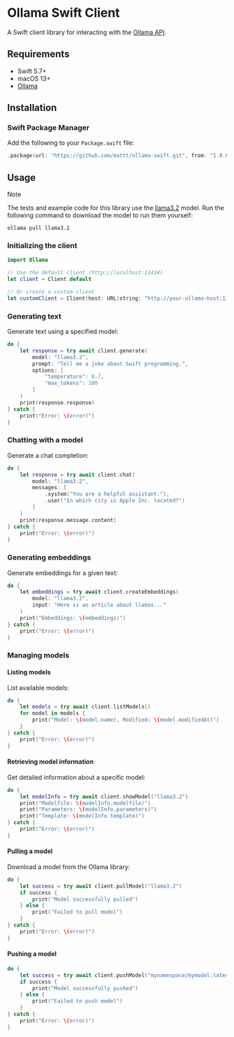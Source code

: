 # Ollama Swift Client

A Swift client library for interacting with the
[Ollama API](https://github.com/ollama/ollama/blob/main/docs/api.md).

## Requirements

- Swift 5.7+
- macOS 13+
- [Ollama](https://ollama.com)

## Installation

### Swift Package Manager

Add the following to your `Package.swift` file:

```swift
.package(url: "https://github.com/mattt/ollama-swift.git", from: "1.0.0")
```

## Usage

> [!NOTE]
> The tests and example code for this library use the
> [llama3.2](https://ollama.com/library/llama3.2) model.
> Run the following command to download the model to run them yourself:
>
> ```
> ollama pull llama3.2
> ```


### Initializing the client

```swift
import Ollama

// Use the default client (http://localhost:11434)
let client = Client.default

// Or create a custom client
let customClient = Client(host: URL(string: "http://your-ollama-host:11434")!, userAgent: "MyApp/1.0")
```

### Generating text

Generate text using a specified model:

```swift
do {
    let response = try await client.generate(
        model: "llama3.2",
        prompt: "Tell me a joke about Swift programming.",
        options: [
            "temperature": 0.7,
            "max_tokens": 100
        ]
    )
    print(response.response)
} catch {
    print("Error: \(error)")
}
```

### Chatting with a model

Generate a chat completion:

```swift
do {
    let response = try await client.chat(
        model: "llama3.2",
        messages: [
            .system("You are a helpful assistant."),
            .user("In which city is Apple Inc. located?")
        ]
    )
    print(response.message.content)
} catch {
    print("Error: \(error)")
}
```

### Generating embeddings

Generate embeddings for a given text:

```swift
do {
    let embeddings = try await client.createEmbeddings(
        model: "llama3.2",
        input: "Here is an article about llamas..."
    )
    print("Embeddings: \(embeddings)")
} catch {
    print("Error: \(error)")
}
```

### Managing models

#### Listing models

List available models:

```swift
do {
    let models = try await client.listModels()
    for model in models {
        print("Model: \(model.name), Modified: \(model.modifiedAt)")
    }
} catch {
    print("Error: \(error)")
}
```

#### Retrieving model information

Get detailed information about a specific model:

```swift
do {
    let modelInfo = try await client.showModel("llama3.2")
    print("Modelfile: \(modelInfo.modelfile)")
    print("Parameters: \(modelInfo.parameters)")
    print("Template: \(modelInfo.template)")
} catch {
    print("Error: \(error)")
}
```

#### Pulling a model

Download a model from the Ollama library:

```swift
do {
    let success = try await client.pullModel("llama3.2")
    if success {
        print("Model successfully pulled")
    } else {
        print("Failed to pull model")
    }
} catch {
    print("Error: \(error)")
}
```

#### Pushing a model

```swift
do {
    let success = try await client.pushModel("mynamespace/mymodel:latest")
    if success {
        print("Model successfully pushed")
    } else {
        print("Failed to push model")
    }
} catch {
    print("Error: \(error)")
}
```
